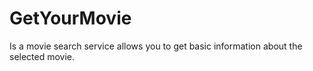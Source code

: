 # GetYourMovie
Is a movie search service allows you to get basic information about the selected movie.
